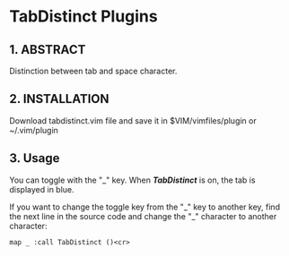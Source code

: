 TabDistinct Plugins
===

## 1. ABSTRACT

Distinction between tab and space character.

## 2. INSTALLATION

Download tabdistinct.vim file and save it in $VIM/vimfiles/plugin or ~/.vim/plugin

## 3. Usage

You can toggle with the "_" key. When ***TabDistinct*** is on, the tab is displayed in blue.

If you want to change the toggle key from the "\_" key to another key, find the next line in the source code and change the "_" character to another character:

```vim
map _ :call TabDistinct ()<cr>
```

